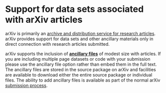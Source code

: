 Support for data sets associated with arXiv articles
====================================================

arXiv is primarily an [archive and distribution service for research
articles](../about/index.md). arXiv provides support for data sets and other
ancillary materials only in direct connection with research articles
submitted.

arXiv supports the inclusion of **[ancillary files](ancillary_files.md)**
of modest size with articles.  If you are including multiple page datasets or code with your submission please use the ancillary file option rather than embed them in the full text. The ancillary files are stored in the
source package on arXiv and facilities are available to download either
the entire source package or individual files. The ability to add
ancillary files is available as part of the normal arXiv [submission
process](submit/index.md#inclusion-of-ancillary-files).
